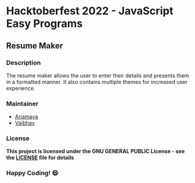 # Hacktoberfest 2022 - JavaScript Easy Programs

## Resume Maker

### Description
The resume maker allows the user to enter their details and presents them in a formatted manner. It also contains multiple themes for increased user experience.  


### Maintainer
- [Anamaya](https://www.linkedin.com/in/anamaya1729/)
- [Vaibhav](https://https://www.linkedin.com/in/vaibhava17/)

### License
**This project is licensed under the GNU GENERAL PUBLIC License - see the [LICENSE](../LICENSE) file for details**

### Happy Coding! :smile: